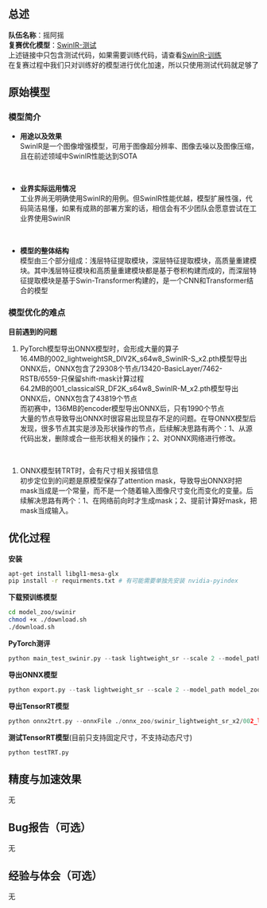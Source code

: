 ## 总述  
**队伍名称**：摇阿摇  
**复赛优化模型**：[SwinIR-测试](https://github.com/JingyunLiang/SwinIR)  
上述链接中只包含测试代码，如果需要训练代码，请查看[SwinIR-训练](https://github.com/cszn/KAIR/blob/master/docs/README_SwinIR.md)  
在复赛过程中我们只对训练好的模型进行优化加速，所以只使用测试代码就足够了  

## 原始模型
### 模型简介
- **用途以及效果**  
  SwinIR是一个图像增强模型，可用于图像超分辨率、图像去噪以及图像压缩，且在前述领域中SwinIR性能达到SOTA  
<br/>

- **业界实际运用情况**  
  工业界尚无明确使用SwinIR的用例。但SwinIR性能优越，模型扩展性强，代码简洁易懂，如果有成熟的部署方案的话，相信会有不少团队会愿意尝试在工业界使用SwinIR  
<br/>

- **模型的整体结构**  
  模型由三个部分组成：浅层特征提取模块，深层特征提取模块，高质量重建模块。其中浅层特征模块和高质量重建模块都是基于卷积构建而成的，而深层特征提取模块是基于Swin-Transformer构建的，是一个CNN和Transformer结合的模型  

### 模型优化的难点

**目前遇到的问题**  
1. PyTorch模型导出ONNX模型时，会形成大量的算子  
16.4MB的002_lightweightSR_DIV2K_s64w8_SwinIR-S_x2.pth模型导出ONNX后，ONNX包含了29308个节点/13420-BasicLayer/7462-RSTB/6559-只保留shift-mask计算过程  
64.2MB的001_classicalSR_DF2K_s64w8_SwinIR-M_x2.pth模型导出ONNX后，ONNX包含了43819个节点  
而初赛中，136MB的encoder模型导出ONNX后，只有1990个节点  
大量的节点导致导出ONNX时很容易出现显存不足的问题。在导ONNX模型后发现，很多节点其实是涉及形状操作的节点，后续解决思路有两个：1、从源代码出发，删除或合一些形状相关的操作；2、对ONNX网络进行修改。  
<br/>

1. ONNX模型转TRT时，会有尺寸相关报错信息  
初步定位到的问题是原模型保存了attention mask，导致导出ONNX时把mask当成是一个常量，而不是一个随着输入图像尺寸变化而变化的变量。后续解决思路有两个：1、在网络前向时才生成mask；2、提前计算好mask，把mask当成输入。  

## 优化过程  

**安装**  
```bash
apt-get install libgl1-mesa-glx
pip install -r requirments.txt # 有可能需要单独先安装 nvidia-pyindex
```


**下载预训练模型**
```bash
cd model_zoo/swinir
chmod +x ./download.sh
./download.sh
```

**PyTorch测评**
```python
python main_test_swinir.py --task lightweight_sr --scale 2 --model_path model_zoo/swinir/002_lightweightSR_DIV2K_s64w8_SwinIR-S_x2.pth --folder_lq testsets/Set5/LR_bicubic/X2 --folder_gt testsets/Set5/HR
```

**导出ONNX模型**
```python
python export.py --task lightweight_sr --scale 2 --model_path model_zoo/swinir/002_lightweightSR_DIV2K_s64w8_SwinIR-S_x2.pth --folder_lq testsets/Set5/LR_bicubic/X2 --folder_gt testsets/Set5/HR
```

**导出TensorRT模型**
```python
python onnx2trt.py --onnxFile ./onnx_zoo/swinir_lightweight_sr_x2/002_lightweightSR_DIV2K_s64w8_SwinIR-S_x2.onnx
```

**测试TensorRT模型**(目前只支持固定尺寸，不支持动态尺寸)  
```python
python testTRT.py
```

## 精度与加速效果
无

## Bug报告（可选）
无

## 经验与体会（可选）
无